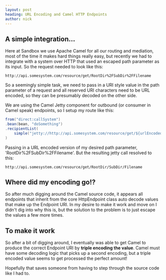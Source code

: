 ```yaml
---
layout: post
heading: URL Encoding and Camel HTTP Endpoints
author: nick
---
```



A simple integration...
----------

Here at Sandbox we use Apache Camel for all our routing and mediation, most of the time it makes hard things really easy, but recently we had to integrate with a system over HTTP that used an escaped path parameter as its input. So the request needed to look like this:

```
http://api.somesystem.com/resource/get/RootDir%2FSubDir%2FFilename
```

So a seemingly simple task, we need to pass in a URI style value in the path parameter of a request and all reserved URI characters need to be URL encoded, so they can be presumably decoded on the other side.

We are using the Camel Jetty component for outbound (or consumer in Camel speak) endpoints, so I setup my route like this:

```Java
from("direct:callSystem")
.bean(bean, "doSomething")
.recipientList(
	simple("jetty://http://api.somesystem.com/resource/get/${urlEncodedPathParam}")
)

```

Passing in a URL encoded version of my desired path parameter, 'RootDir%2FSubDir%2FFilename'. But the resulting jetty call resolved to this:

```
http://api.somesystem.com/resource/get/RootDir/SubDir/Filename
```

Where did my encoding go!?
--------

So after much digging around the Camel source code, it appears all endpoints that inherit from the core HttpEndpoint class auto decode values that make up the Endpoint URI. In my desire to make it work and move on I didn't dig into why this is, but the solution to the problem is to just escape the values a few more times.



To make it work
---------

So after a bit of digging around, I eventually was able to get Camel to produce the correct Endpoint URI by **triple encoding the value**. Camel must have some decoding logic that picks up a second encoding, but a triple encoded value seems to get processed the perfect amount!

Hopefully that saves someone from having to step through the source code like I had to.
